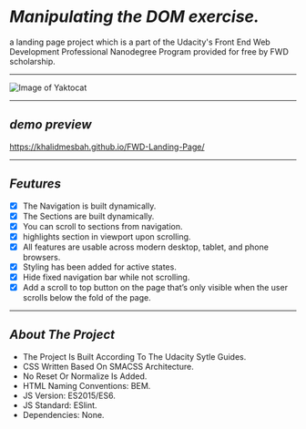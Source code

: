 # ***Manipulating the DOM exercise.***
a landing page project which is a part of the Udacity's Front End Web Development Professional Nanodegree Program provided for free by FWD scholarship.

***

![Image of Yaktocat](https://scontent.fcai21-3.fna.fbcdn.net/v/t1.18169-9/23755664_1516454068434902_7413019976243592343_n.png?_nc_cat=1&ccb=1-5&_nc_sid=09cbfe&_nc_ohc=HINgSxahJO8AX-1xUrE&_nc_ht=scontent.fcai21-3.fna&oh=0a35cfa16da8c7120fb8ce70c018f729&oe=6191B76C)

***

## ***_demo preview_***
https://khalidmesbah.github.io/FWD-Landing-Page/

***


## ***Feutures***

- [x] The Navigation is built dynamically.
- [x] The Sections are built dynamically.
- [x] You can scroll to sections from navigation.
- [x] highlights section in viewport upon scrolling.
- [x] All features are usable across modern desktop, tablet, and phone browsers.
- [x] Styling has been added for active states.
- [x] Hide fixed navigation bar while not scrolling.
- [x] Add a scroll to top button on the page that’s only visible when the user scrolls below the fold of the page.

***

## ***About The Project***

- The Project Is Built According To The Udacity Sytle Guides.
- CSS Written Based On SMACSS Architecture.
- No Reset Or Normalize Is Added.
- HTML Naming Conventions: BEM.
- JS Version: ES2015/ES6.
- JS Standard: ESlint.
- Dependencies: None.

